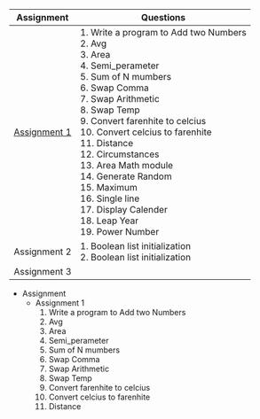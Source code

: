 <!-- === ⭐ Assignment List ⭐ === -->

| Assignment                                         | Questions                                                                                                                                                                                                        |
| -------------------------------------------------- | -----------------------------------------------------------------------------------------------------------------------------------------------------------------------------------------------------------------|
| [Assignment 1](https://github.com/souvikpramanikgit/Python_Codes/tree/main/Assignment_01)                                       | 1. Write a program to Add two Numbers <br> 2. Avg <br> 3. Area <br> 4. Semi_perameter <br> 5. Sum of N mumbers <br> 6. Swap Comma <br> 7. Swap Arithmetic <br> 8. Swap Temp <br> 9. Convert farenhite to celcius <br> 10. Convert celcius to farenhite <br> 11. Distance <br> 12. Circumstances <br> 13. Area Math module <br> 14. Generate Random <br> 15. Maximum <br> 16. Single line <br> 17. Display Calender <br> 18. Leap Year <br> 19. Power Number|
| Assignment 2                                       | 1. Boolean list initialization <br> 2. Boolean list initialization                                                                                                        |
| Assignment 3                                       |                                                                                                                                                                           |                                                                              |
- Assignment
  - Assignment 1
    1. Write a program to Add two Numbers
    2. Avg
    3. Area
    4. Semi_perameter
    5. Sum of N mumbers
    6. Swap Comma
    7. Swap Arithmetic
    8. Swap Temp
    9. Convert farenhite to celcius
    10. Convert celcius to farenhite
    11. Distance
